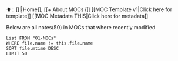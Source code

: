 
⬆️:: [[🏡Home]],
[[+ About MOCs ℹ️]]
[[MOC Template v1|Click here for template]]
[[MOC Metadata THIS|Click here for metadata]]

Below are all notes(50) in MOCs that where recently modified
```dataview
List FROM "01-MOCs"
WHERE file.name != this.file.name
SORT file.mtime DESC
LIMIT 50
```

